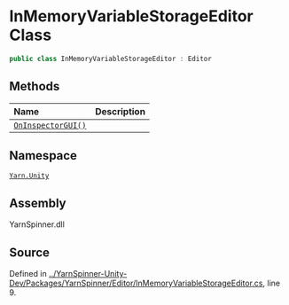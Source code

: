 <!-- This file was generated by a tool. Do not edit this file by hand. -->

# InMemoryVariableStorageEditor Class


```csharp
public class InMemoryVariableStorageEditor : Editor
```



## Methods
|Name|Description|
|:---|:---|
|[`OnInspectorGUI()`](/api/csharp/yarn.unity/inmemoryvariablestorageeditor.oninspectorgui.md)||
## Namespace
[`Yarn.Unity`](/api/csharp/yarn.unity/README.md)

## Assembly
YarnSpinner.dll

## Source
Defined in [../YarnSpinner-Unity-Dev/Packages/YarnSpinner/Editor/InMemoryVariableStorageEditor.cs](https://github.com/YarnSpinnerTool/YarnSpinner-Unity//blob/develop/Editor/InMemoryVariableStorageEditor.cs#L9), line 9.
